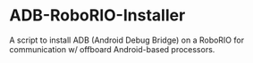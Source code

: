 # ADB-RoboRIO-Installer
A script to install ADB (Android Debug Bridge) on a RoboRIO for communication w/ offboard Android-based processors.
